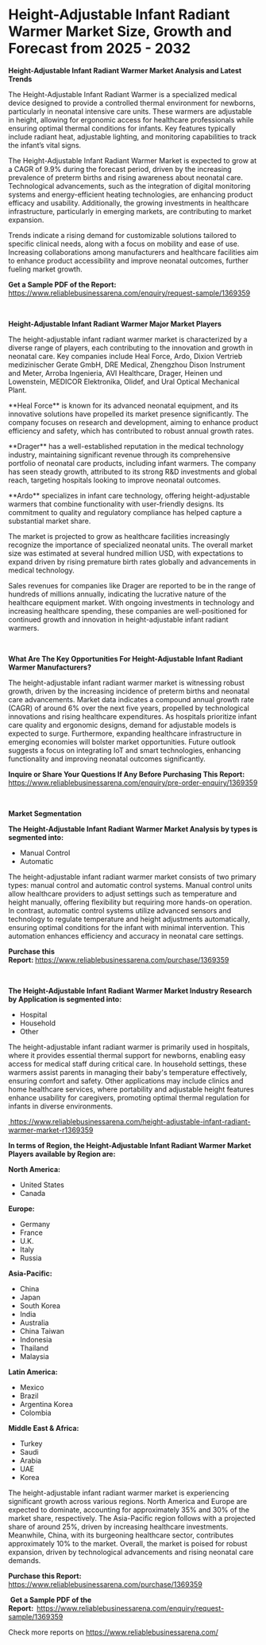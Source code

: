 <p><h1>Height-Adjustable Infant Radiant Warmer Market Size, Growth and Forecast from 2025 - 2032</h1></p><p><strong>Height-Adjustable Infant Radiant Warmer Market Analysis and Latest Trends</strong></p>
<p><p>The Height-Adjustable Infant Radiant Warmer is a specialized medical device designed to provide a controlled thermal environment for newborns, particularly in neonatal intensive care units. These warmers are adjustable in height, allowing for ergonomic access for healthcare professionals while ensuring optimal thermal conditions for infants. Key features typically include radiant heat, adjustable lighting, and monitoring capabilities to track the infant’s vital signs.</p><p>The Height-Adjustable Infant Radiant Warmer Market is expected to grow at a CAGR of 9.9% during the forecast period, driven by the increasing prevalence of preterm births and rising awareness about neonatal care. Technological advancements, such as the integration of digital monitoring systems and energy-efficient heating technologies, are enhancing product efficacy and usability. Additionally, the growing investments in healthcare infrastructure, particularly in emerging markets, are contributing to market expansion. </p><p>Trends indicate a rising demand for customizable solutions tailored to specific clinical needs, along with a focus on mobility and ease of use. Increasing collaborations among manufacturers and healthcare facilities aim to enhance product accessibility and improve neonatal outcomes, further fueling market growth.</p></p>
<p><strong>Get a Sample PDF of the Report:&nbsp;</strong> <a href="https://www.reliablebusinessarena.com/enquiry/request-sample/1369359?utm_campaign=2475&utm_medium=2&utm_source=Github&utm_content=ia&utm_term=22032025&utm_id=height-adjustable-infant-radiant-warmer">https://www.reliablebusinessarena.com/enquiry/request-sample/1369359</a></p>
<p>&nbsp;</p>
<p><strong>Height-Adjustable Infant Radiant Warmer Major Market Players</strong></p>
<p><p>The height-adjustable infant radiant warmer market is characterized by a diverse range of players, each contributing to the innovation and growth in neonatal care. Key companies include Heal Force, Ardo, Dixion Vertrieb medizinischer Gerate GmbH, DRE Medical, Zhengzhou Dison Instrument and Meter, Arroba Ingenieria, AVI Healthcare, Drager, Heinen und Lowenstein, MEDICOR Elektronika, Olidef, and Ural Optical Mechanical Plant.</p><p>**Heal Force** is known for its advanced neonatal equipment, and its innovative solutions have propelled its market presence significantly. The company focuses on research and development, aiming to enhance product efficiency and safety, which has contributed to robust annual growth rates.</p><p>**Drager** has a well-established reputation in the medical technology industry, maintaining significant revenue through its comprehensive portfolio of neonatal care products, including infant warmers. The company has seen steady growth, attributed to its strong R&D investments and global reach, targeting hospitals looking to improve neonatal outcomes.</p><p>**Ardo** specializes in infant care technology, offering height-adjustable warmers that combine functionality with user-friendly designs. Its commitment to quality and regulatory compliance has helped capture a substantial market share.</p><p>The market is projected to grow as healthcare facilities increasingly recognize the importance of specialized neonatal units. The overall market size was estimated at several hundred million USD, with expectations to expand driven by rising premature birth rates globally and advancements in medical technology.</p><p>Sales revenues for companies like Drager are reported to be in the range of hundreds of millions annually, indicating the lucrative nature of the healthcare equipment market. With ongoing investments in technology and increasing healthcare spending, these companies are well-positioned for continued growth and innovation in height-adjustable infant radiant warmers.</p></p>
<p>&nbsp;</p>
<p><strong>What Are The Key Opportunities For Height-Adjustable Infant Radiant Warmer Manufacturers?</strong></p>
<p><p>The height-adjustable infant radiant warmer market is witnessing robust growth, driven by the increasing incidence of preterm births and neonatal care advancements. Market data indicates a compound annual growth rate (CAGR) of around 6% over the next five years, propelled by technological innovations and rising healthcare expenditures. As hospitals prioritize infant care quality and ergonomic designs, demand for adjustable models is expected to surge. Furthermore, expanding healthcare infrastructure in emerging economies will bolster market opportunities. Future outlook suggests a focus on integrating IoT and smart technologies, enhancing functionality and improving neonatal outcomes significantly.</p></p>
<p><strong>Inquire or Share Your Questions If Any Before Purchasing This Report:</strong> <a href="https://www.reliablebusinessarena.com/enquiry/pre-order-enquiry/1369359?utm_campaign=2475&utm_medium=2&utm_source=Github&utm_content=ia&utm_term=22032025&utm_id=height-adjustable-infant-radiant-warmer">https://www.reliablebusinessarena.com/enquiry/pre-order-enquiry/1369359</a></p>
<p>&nbsp;</p>
<p><strong>Market Segmentation</strong></p>
<p><strong>The Height-Adjustable Infant Radiant Warmer Market Analysis by types is segmented into:</strong></p>
<p><ul><li>Manual Control</li><li>Automatic</li></ul></p>
<p><p>The height-adjustable infant radiant warmer market consists of two primary types: manual control and automatic control systems. Manual control units allow healthcare providers to adjust settings such as temperature and height manually, offering flexibility but requiring more hands-on operation. In contrast, automatic control systems utilize advanced sensors and technology to regulate temperature and height adjustments automatically, ensuring optimal conditions for the infant with minimal intervention. This automation enhances efficiency and accuracy in neonatal care settings.</p></p>
<p><strong>Purchase this Report:&nbsp;</strong><a href="https://www.reliablebusinessarena.com/purchase/1369359?utm_campaign=2475&utm_medium=2&utm_source=Github&utm_content=ia&utm_term=22032025&utm_id=height-adjustable-infant-radiant-warmer">https://www.reliablebusinessarena.com/purchase/1369359</a></p>
<p>&nbsp;</p>
<p><strong>The Height-Adjustable Infant Radiant Warmer Market Industry Research by Application is segmented into:</strong></p>
<p><ul><li>Hospital</li><li>Household</li><li>Other</li></ul></p>
<p><p>The height-adjustable infant radiant warmer is primarily used in hospitals, where it provides essential thermal support for newborns, enabling easy access for medical staff during critical care. In household settings, these warmers assist parents in managing their baby's temperature effectively, ensuring comfort and safety. Other applications may include clinics and home healthcare services, where portability and adjustable height features enhance usability for caregivers, promoting optimal thermal regulation for infants in diverse environments.</p></p>
<p><a href="https://www.reliablebusinessarena.com/height-adjustable-infant-radiant-warmer-market-r1369359?utm_campaign=2475&utm_medium=2&utm_source=Github&utm_content=ia&utm_term=22032025&utm_id=height-adjustable-infant-radiant-warmer">&nbsp;https://www.reliablebusinessarena.com/height-adjustable-infant-radiant-warmer-market-r1369359</a></p>
<p><strong>In terms of Region, the Height-Adjustable Infant Radiant Warmer Market Players available by Region are:</strong></p>
<p>
    <p> <strong> North America: </strong>
        <ul>
            <li>United States</li>
            <li>Canada</li>
        </ul>
        </p> 
    <p> <strong> Europe: </strong>
        <ul>
            <li>Germany</li>
            <li>France</li>
            <li>U.K.</li>
            <li>Italy</li>
            <li>Russia</li>
        </ul>
        </p> 
    <p> <strong> Asia-Pacific: </strong>
        <ul>
            <li>China</li>
            <li>Japan</li>
            <li>South Korea</li>
            <li>India</li>
            <li>Australia</li>
            <li>China Taiwan</li>
            <li>Indonesia</li>
            <li>Thailand</li>
            <li>Malaysia</li>
        </ul>
        </p> 
    <p> <strong> Latin America: </strong>
        <ul>
            <li>Mexico</li>
            <li>Brazil</li>
            <li>Argentina Korea</li>
            <li>Colombia</li>
        </ul>
        </p> 
    <p> <strong> Middle East & Africa: </strong>
        <ul>
            <li>Turkey</li>
            <li>Saudi</li>
            <li>Arabia</li>
            <li>UAE</li>
            <li>Korea</li>
        </ul>
    </p>
    </p>
<p><p>The height-adjustable infant radiant warmer market is experiencing significant growth across various regions. North America and Europe are expected to dominate, accounting for approximately 35% and 30% of the market share, respectively. The Asia-Pacific region follows with a projected share of around 25%, driven by increasing healthcare investments. Meanwhile, China, with its burgeoning healthcare sector, contributes approximately 10% to the market. Overall, the market is poised for robust expansion, driven by technological advancements and rising neonatal care demands.</p></p>
<p><strong>Purchase this Report: </strong><a href="https://www.reliablebusinessarena.com/purchase/1369359?utm_campaign=2475&utm_medium=2&utm_source=Github&utm_content=ia&utm_term=22032025&utm_id=height-adjustable-infant-radiant-warmer">https://www.reliablebusinessarena.com/purchase/1369359</a></p>
<p>&nbsp;<strong>Get a Sample PDF of the Report:&nbsp;&nbsp;</strong><a href="https://www.reliablebusinessarena.com/enquiry/request-sample/1369359?utm_campaign=2475&utm_medium=2&utm_source=Github&utm_content=ia&utm_term=22032025&utm_id=height-adjustable-infant-radiant-warmer">https://www.reliablebusinessarena.com/enquiry/request-sample/1369359</a></p>
<p><strong></strong></p>
<p>Check more reports on <a href="https://www.reliablebusinessarena.com/?utm_campaign=2475&utm_medium=2&utm_source=Github&utm_content=ia&utm_term=22032025&utm_id=height-adjustable-infant-radiant-warmer">https://www.reliablebusinessarena.com/</a></p>